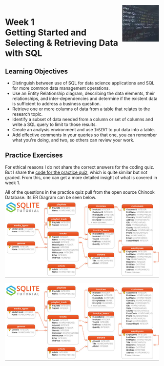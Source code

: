 <a href="../">
  <img src="/img/SQL_for_Data_Science_logo.avif" width="120" align="right">
</a>

# Week 1 <br> Getting Started and Selecting & Retrieving Data with SQL

## Learning Objectives
- Distinguish between use of SQL for data science applications and SQL for more common data management operations.
- Use an Entity Relationship diagram, describing the data elements, their relationships, and inter-dependencies and determine if the existent data is sufficient to address a business question.
- Retrieve one or more columns of data from a table that relates to the research topic.
- Identify a subset of data needed from a column or set of columns and write a SQL query to limit to those results.
- Create an analysis environment and use `INSERT` to put data into a table.
- Add effective comments in your queries so that one, you can remember what you're doing, and two, so others can review your work.

## Practice Exercises

For ethical reasons I do not share the correct answers for the coding quiz. But I share the [code for the practice quiz](./exercise.sql), which is quite similar but not graded. From this, one can get a more detailed insight of what is covered in week 1. 

All of the questions in the practice quiz pull from the open source Chinook Database. Its ER Diagram can be seen below. 
![ER Diagram of the Chinook Database](../img/Chinook%20Database.png)

<img src="../img/Chinook%20Database.png" align="center">
